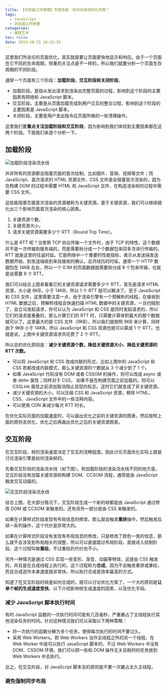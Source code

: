 ```yaml
---
title: 【浏览器工作原理】页面性能：如何系统地优化页面？
tags:
  - JavaScript
  - 浏览器工作原理
categories:
  - 编程艺术
toc: false
date: 2019-10-25 10:35:55
---
```


这里我们所谈论的页面优化，其实就是要让页面更快地显示和响应。由于一个页面在它不同的生命周期，侧重的关注点是不一样的，所以我们就要分析一个页面生存周期的不同阶段。

<!--more-->

通常一个页面有三个阶段：**加载阶段、交互阶段和关闭阶段**。
- 加载阶段，是指从发出请求到渲染出完整页面的过程，影响到这个阶段的主要因素有网络和 JavaScript 脚本。
- 交互阶段，主要是从页面加载完成到用户交互的整合过程，影响到这个阶段的主要因素是 JavaScript 脚本。
- 关闭阶段，主要是用户发出指令后页面所做的一些清理操作。

这里我们要**重点关注加载阶段和交互阶段**，因为影响到我们体验到主要因素都在这两个阶段。下面我们来逐个分析一下。

## 加载阶段

![加载阶段渲染流水线](http://a4.qpic.cn/psb?/V11Tp57c2B9kPO/ZAH8T7KCb95FoiUatjUClxAU1UBxE8zvGXpNupdpfeo!/b/dJ8AAAAAAAAA&ek=1&kp=1&pt=0&bo=dgTLAQAAAAARF5g!&tl=1&vuin=445395697&tm=1572829200&sce=60-4-3&rf=viewer_4)

并非所有的资源都会阻塞页面的首次绘制，比如图片、音频、视频等文件；而 JavaScript、首次请求的 HTML 资源文件、CSS 文件是会阻塞首次渲染的，因为在构建 DOM 的过程中需要 HTML 和 JavaScript 文件，在构造渲染树的过程中需要 CSS 文件。

这些能阻塞页面首次渲染的资源被称为关键资源。基于关键资源，我们可以继续细化出三个影响页面首次渲染的核心因素。

1. 关键资源个数。
2. 关键资源大小。
3. 请求关键资源需要多少个 RTT（Round Trip Time）。

什么是 RTT 呢？当使用 TCP 协议传输一个文件时，由于 TCP 的特性，这个数据并不是一次传输到服务端的，而是需要拆分成一个个数据包来回多次进行传输的。RTT 就是这里的往返时延。它是网络中一个重要的性能指标，表示从发送端发送数据开始，到发送端收到来自接收的确认，总共经历的时延。通常一个 HTTP 数据包在 14KB 左右，所以一个 0.1M 的页面数据就需要拆分成 8 个包来传输，也就是说需要 8 个 RTT。

我们可以结合上图来看看它的关键资源请求需要多少个 RTT。首先是请求 HTML 资源，大小是 6KB，小于 14KB，所以 1 个 RTT 就可以解决了。至于 JavaScript 和 CSS 文件，这里需要注意一点，由于渲染引擎有一个预解析的线程，在接收到 HTML 数据之后，预解析线程会快速扫描 HTML 数据中的关键资源，一旦扫描到了，会立马发起请求，你可以认为 JavaScript 和 CSS 是同时发起请求的，所以它们的请求是重叠的，那么计算它们的 RTT 时，只需要计算体积最大的那个数据就可以了。这里最大的是 CSS 文件（9KB），所以我们就按照 9KB 来计算，同样由于 9KB 小于 14KB，所以 JavaScript 和 CSS 资源也就可以算成 1 个 RTT。也就是说，上图中关键资源请求共花费了 2 个 RTT。

所以总的优化原则是：**减少关键资源个数，降低关键资源大小、降低关键资源的 RTT 次数。**

- 可以将 JavaScript 和 CSS 改成内联的形式，比如上图中的 JavaScript 和 CSS 若都改成内联模式，那么关键资源的个数就从 3 个减少到了 1 个。
- 如果 JavaScript 代码没有 DOM 或者 CSSOM 的操作，则可以改成 async 或者 defer 属性；同样对于 CSS， 如果不是在构建页面之前加载的，则可以 CSSLink 属性之前添加取消阻止显现的标志。这时它们就变成了非关键资源。
- 减少关键资源的大小，可以压缩 CSS 和 JavaScript 资源，移除 HTML、CSS、JavaScript 文件中的一些注释内容。
- 可以使用 CDN 来减少每次 RTT 时长。

在优化实际页面的加载速度时，可以画出优化之前的关键资源的图表，然后按照上面的原则去优化，优化之后再画出优化之后的关键资源图表。

## 交互阶段

在交互阶段，帧的渲染速度决定了交互的流畅程度。因此讨论页面优化实际上就是讨论渲染引擎是如何渲染帧的。

先看交互阶段的渲染流水线（如下图）。和加载阶段的渲染流水线不同的地方是，交互阶段没有加载关键资源和构建 DOM、CCSOM 流程，通常是由 JavaScript 触发交互动画的。

![交互阶段渲染流水线](http://a2.qpic.cn/psb?/V11Tp57c2B9kPO/qpzSeXvvYfyMPCSHy0gGWocypDVBWZ*YwS1HUSCwMzI!/b/dBkBAAAAAAAA&ek=1&kp=1&pt=0&bo=dgTRAQAAAAARF4I!&tl=1&vuin=445395697&tm=1572854400&sce=60-4-3&rf=viewer_4)

综合上图，在大部分情况下，交互阶段生成一个新的帧都是由 JavaScript 通过修改 DOM 或 CCSOM 来触发的。还有另外一部分是由 CSS 来触发的。

如果在计算样式阶段发现有布局信息的修改，那么就会触发**重排**操作，然后触发后续一系列操作，这个代价是非常大的。

如果在计算样式阶段没有发现有布局信息的修改，只是修改了颜色一类的信息，那么就不会涉及到布局相关的调整，所以可以直接跳过布局阶段，直接进入绘制阶段，这个过程叫做**重绘**。不过重绘的代价也不小。

另外一种情况是通过 CSS 实现一些变形、渐变、动画等特效，这是由 CSS 触发的，并且是在合成线程上执行的，这个过程称为**合成**。因为不会触发重排或重绘，而且合成造作本身速度就非常快，所以执行合成是效率最高的方式。

知道了在交互阶段的帧是如何合成的，就可以讨论优化方案了。一个大的原则是**让单个帧的生成速度变快**。以下介绍影响帧生成速度的因素，以及优化手段。

### 减少 JavaScript 脚本执行时间

有时 JavaScript 函数的一次执行时间可能有几百毫秒，严重霸占了主线程执行其他渲染任务的时间。针对这种情况我们可以采取以下两种策略：
- 将一次执行的函数分解为多个任务，使得每次执行的时间不要过久。
- 采用 Web Workers。把 Web Workers 当作主线程之外的另一个线程，在 Web Worker 中是可以执行 JavaScript 脚本的，不过 Web Workers 中没有 DOM、CSSOM 环境，我们可以把一些和 DOM 操作无关且耗时的任务放到 Web Workers 中去执行。

总之，在交互阶段，对 JavaScript 脚本总的原则是不要一次霸占太久主线程。

### 避免强制同步布局


